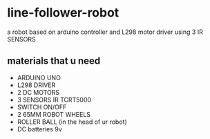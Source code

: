 # line-follower-robot
a robot based on arduino controller and L298 motor driver
using 3 IR SENSORS 
## materials that u need
* ARDUINO UNO
* L298 DRIVER
* 2 DC MOTORS
* 3 SENSORS IR TCRT5000
* SWITCH ON/OFF
* 2 65MM ROBOT WHEELS
* ROLLER BALL (in the head of ur robot)
* DC batteries 9v
